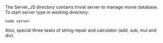 The Server_JS directory contains trivial server to manage movie database.
To start server type in working directory:
```
node server
```
Also, special three tasks of string repair and calculator (add, sub, mul and div).

